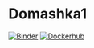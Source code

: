 # Domashka1
[![Binder](https://mybinder.org/badge_logo.svg)](https://mybinder.org/v2/gh/m2006746/Domashka1.git/HEAD?labpath=Domashka_1_notebooks.ipynb)
[![Dockerhub](https://img.shields.io/badge/DockerHub-green.svg)](https://hub.docker.com/repository/docker/m2006746/domashka_4/general)
